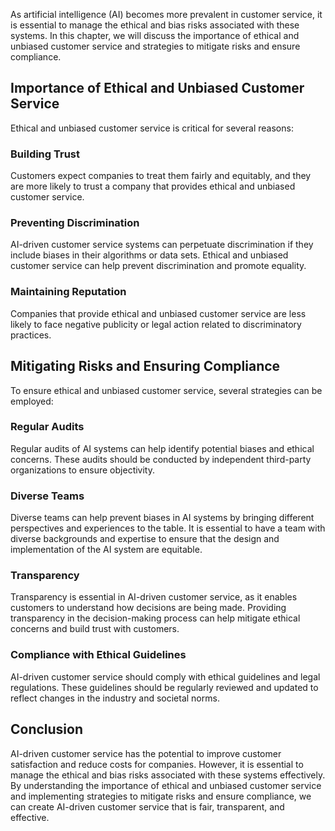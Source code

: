 
As artificial intelligence (AI) becomes more prevalent in customer service, it is essential to manage the ethical and bias risks associated with these systems. In this chapter, we will discuss the importance of ethical and unbiased customer service and strategies to mitigate risks and ensure compliance.

Importance of Ethical and Unbiased Customer Service
---------------------------------------------------

Ethical and unbiased customer service is critical for several reasons:

### Building Trust

Customers expect companies to treat them fairly and equitably, and they are more likely to trust a company that provides ethical and unbiased customer service.

### Preventing Discrimination

AI-driven customer service systems can perpetuate discrimination if they include biases in their algorithms or data sets. Ethical and unbiased customer service can help prevent discrimination and promote equality.

### Maintaining Reputation

Companies that provide ethical and unbiased customer service are less likely to face negative publicity or legal action related to discriminatory practices.

Mitigating Risks and Ensuring Compliance
----------------------------------------

To ensure ethical and unbiased customer service, several strategies can be employed:

### Regular Audits

Regular audits of AI systems can help identify potential biases and ethical concerns. These audits should be conducted by independent third-party organizations to ensure objectivity.

### Diverse Teams

Diverse teams can help prevent biases in AI systems by bringing different perspectives and experiences to the table. It is essential to have a team with diverse backgrounds and expertise to ensure that the design and implementation of the AI system are equitable.

### Transparency

Transparency is essential in AI-driven customer service, as it enables customers to understand how decisions are being made. Providing transparency in the decision-making process can help mitigate ethical concerns and build trust with customers.

### Compliance with Ethical Guidelines

AI-driven customer service should comply with ethical guidelines and legal regulations. These guidelines should be regularly reviewed and updated to reflect changes in the industry and societal norms.

Conclusion
----------

AI-driven customer service has the potential to improve customer satisfaction and reduce costs for companies. However, it is essential to manage the ethical and bias risks associated with these systems effectively. By understanding the importance of ethical and unbiased customer service and implementing strategies to mitigate risks and ensure compliance, we can create AI-driven customer service that is fair, transparent, and effective.
